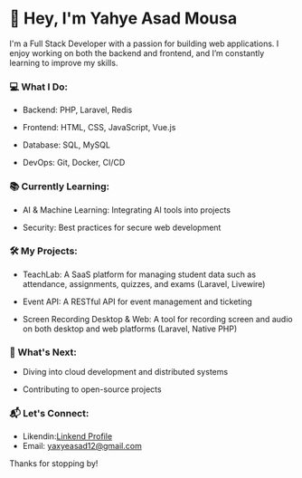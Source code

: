 # 👋 Hey, I'm Yahye Asad Mousa
I'm a Full Stack Developer with a passion for building web applications. I enjoy working on both the backend and frontend, and I’m constantly learning to improve my skills.

### 💻 What I Do:
- Backend: PHP, Laravel, Redis

- Frontend: HTML, CSS, JavaScript, Vue.js

- Database: SQL, MySQL

- DevOps: Git, Docker, CI/CD

### 📚 Currently Learning:
- AI & Machine Learning: Integrating AI tools into projects

- Security: Best practices for secure web development

### 🛠️ My Projects:
- TeachLab: A SaaS platform for managing student data such as attendance, assignments, quizzes, and exams (Laravel, Livewire)

- Event API: A RESTful API for event management and ticketing

- Screen Recording Desktop & Web: A tool for recording screen and audio on both desktop and web platforms (Laravel, Native PHP)

### 🌱 What's Next:
- Diving into cloud development and distributed systems

- Contributing to open-source projects

### 📬 Let's Connect:
- Likendin:[Linkend Profile](https://www.linkedin.com/in/yahye-asad-mousa-2a29931a8?utm_source=share&utm_campaign=share_via&utm_content=profile&utm_medium=android_app) 
- Email: yaxyeasad12@gmail.com

Thanks for stopping by!

